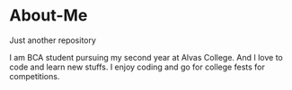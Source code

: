 # About-Me
Just another repository

I am BCA student pursuing my second year at Alvas College.
And I love to code and learn new stuffs. I enjoy coding and go for college fests for competitions.
